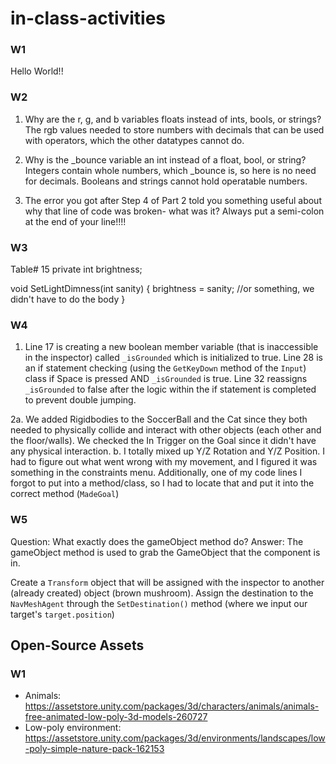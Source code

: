 # in-class-activities
### W1
Hello World!!


### W2
1. Why are the r, g, and b variables floats instead of ints, bools, or strings?
    The rgb values needed to store numbers with decimals that can be used with operators,
    which the other datatypes cannot do.
    
2. Why is the _bounce variable an int instead of a float, bool, or string?
    Integers contain whole numbers, which _bounce is, so here is no need for decimals.
    Booleans and strings cannot hold operatable numbers.

3. The error you got after Step 4 of Part 2 told you something useful about why that line of code was broken- what was it?
    Always put a semi-colon at the end of your line!!!!


### W3
Table# 15
private int brightness;

void SetLightDimness(int sanity)
{
    brightness = sanity; //or something, we didn't have to do the body
}


### W4
1. Line 17 is creating a new boolean member variable (that is inaccessible in the inspector) called `_isGrounded` which is initialized to true.
   Line 28 is an if statement checking (using the `GetKeyDown` method of the `Input`) class if Space is pressed AND `_isGrounded` is true.
   Line 32 reassigns `_isGrounded` to false after the logic within the if statement is completed to prevent double jumping. 

2a. We added Rigidbodies to the SoccerBall and the Cat since they both needed to physically collide and interact with other objects (each other and the floor/walls). We checked the In Trigger on the Goal since it didn't have any physical interaction.
 b. I totally mixed up Y/Z Rotation and Y/Z Position. I had to figure out what went wrong with my movement, and I figured it was something in the constraints menu. Additionally, one of my code lines I forgot to put into a method/class, so I had to locate that and put it into the correct method (`MadeGoal`)

 
### W5
Question: What exactly does the gameObject method do? 
Answer: The gameObject method is used to grab the GameObject that the component is in. 

Create a `Transform` object that will be assigned with the inspector to another (already created) object (brown mushroom). Assign the destination to the `NavMeshAgent` through the `SetDestination()` method (where we input our target's `target.position`) 



## Open-Source Assets
### W1
- Animals: https://assetstore.unity.com/packages/3d/characters/animals/animals-free-animated-low-poly-3d-models-260727 
- Low-poly environment: https://assetstore.unity.com/packages/3d/environments/landscapes/low-poly-simple-nature-pack-162153 
